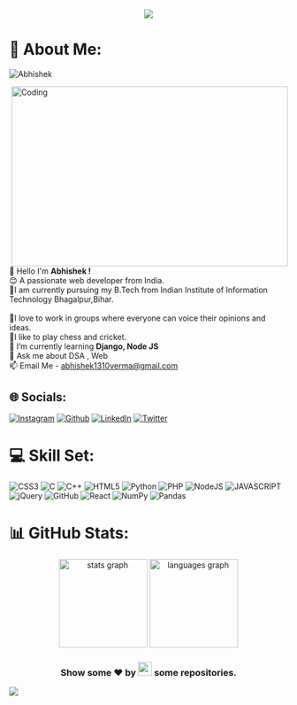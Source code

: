 <h1 align="center">
<img src="https://readme-typing-svg.demolab.com?font=Arial&weight=1000&size=60&pause=1000&color=41B06E&center=true&vCenter=true&random=true&width=600&height=130&lines=Hello+Everyone!%F0%9F%91%8B;I'm+Abhishek+Verma%F0%9F%A4%B5%E2%80%8D%E2%99%82%EF%B8%8F"/></h1>

# 💫 About Me:
<p align="left"> <img src="https://komarev.com/ghpvc/?username=Abhishek5165" alt="Abhishek" /> </p>
<img align="right" alt="Coding" width="500" height="325px" position="relative" top="100px" src="https://previews.123rf.com/images/peshkov/peshkov1908/peshkov190800349/129442355-hacker-at-desktop-using-laptop-with-creative-glowing-big-data-interface-malware-and-futuristic.jpg">
👋 Hello I'm <strong> Abhishek !</strong><br>😊 A passionate web developer from India.<br>📕I am currently pursuing my B.Tech from Indian Institute of Information Technology Bhagalpur,Bihar.<br><br>🤝I love to work in groups where everyone can voice their opinions and ideas.<br>
🏏I like to play chess and cricket.<br>🌱 I’m currently learning <strong> Django, Node JS </strong><br>💬 Ask me about DSA , Web<br>📫 Email Me - <a href="https://gmail.com">abhishek1310verma@gmail.com</a>


## 🌐 Socials:

[![Instagram](https://img.shields.io/badge/Instagram-%23E4405F.svg?logo=Instagram&logoColor=white)](https://www.instagram.com/abhishek_v13/)
[![Github](https://img.shields.io/badge/Github-%231DA1F2.svg?logo=github&logoColor=white)](https://github.com/Abhishek5165)
[![LinkedIn](https://img.shields.io/badge/LinkedIn-%230077B5.svg?logo=linkedin&logoColor=white)](https://www.linkedin.com/in/abhishek-verma-600899247/)
[![Twitter](https://img.shields.io/badge/Twitter-%231DA1F2.svg?logo=Twitter&logoColor=white)](https://twitter.com/Abhishek_13107)

# 💻 Skill Set:
![CSS3](https://img.shields.io/badge/css3-%231572B6.svg?style=plastic&logo=css3&logoColor=white) ![C](https://img.shields.io/badge/c-%2300599C.svg?style=plastic&logo=c&logoColor=white) ![C++](https://img.shields.io/badge/c++-%2300599C.svg?style=plastic&logo=c%2B%2B&logoColor=white) ![HTML5](https://img.shields.io/badge/html5-%23E34F26.svg?style=plastic&logo=html5&logoColor=white) ![Python](https://img.shields.io/badge/python-3670A0?style=plastic&logo=python&logoColor=ffdd54) ![PHP](https://img.shields.io/badge/php-%23777BB4.svg?style=plastic&logo=php&logoColor=white) ![NodeJS](https://img.shields.io/badge/node.js-6DA55F?style=plastic&logo=node.js&logoColor=white) 
![JAVASCRIPT](https://img.shields.io/badge/javaScript-%23E34F26?style=plastic&logo=javascript&logoColor=white)
![jQuery](https://img.shields.io/badge/jQuery-%2320232a.svg?style=plastic&logo=jquery&logoColor=%231572B6)
![GitHub](https://img.shields.io/badge/GitHub-%23121011.svg?style=plastic&logo=github&logoColor=white) ![React](https://img.shields.io/badge/react-%2320232a.svg?style=plastic&logo=react&logoColor=%2361DAFB) ![NumPy](https://img.shields.io/badge/numpy-%23013243.svg?style=plastic&logo=numpy&logoColor=white) ![Pandas](https://img.shields.io/badge/pandas-%23150458.svg?style=plastic&logo=pandas&logoColor=white)

# 📊 GitHub Stats:

<div align="center">
  <img src="https://github-readme-stats.vercel.app/api?username=Abhishek5165&hide_title=false&hide_rank=false&show_icons=true&include_all_commits=true&count_private=true&disable_animations=false&theme=dracula&locale=en&hide_border=false" height="160" alt="stats graph"  />
  <img src="https://github-readme-stats.vercel.app/api/top-langs?username=Abhishek5165&locale=en&hide_title=false&layout=compact&card_width=320&langs_count=5&theme=dracula&hide_border=false" height="160" alt="languages graph"  />
</div>

<h3 align="center">Show some ❤ by <img src="https://imgur.com/o7ncZFp.jpg" height=25px width=25px> some repositories.</h3>

![](https://github.githubassets.com/images/modules/site/home/footer-illustration.svg)

